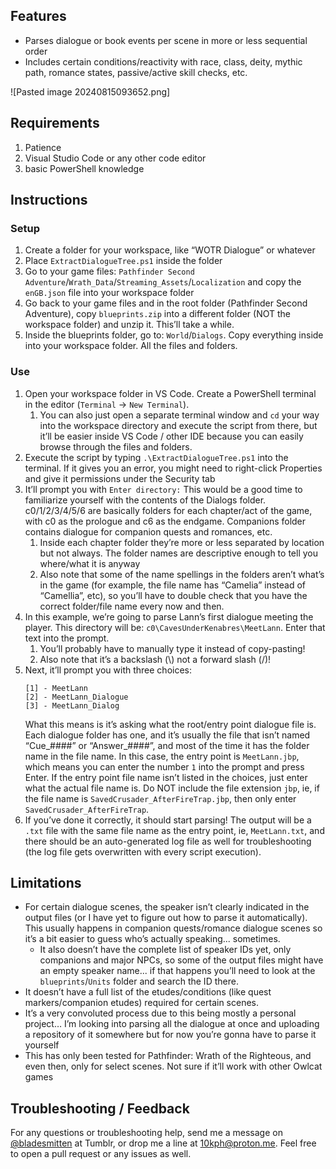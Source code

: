 ## Features

- Parses dialogue or book events per scene in more or less sequential order
- Includes certain conditions/reactivity with race, class, deity, mythic path, romance states, passive/active skill checks, etc.

![Pasted image 20240815093652.png]

## Requirements

1. Patience
2. Visual Studio Code or any other code editor
3. basic PowerShell knowledge

## Instructions

### Setup

1. Create a folder for your workspace, like “WOTR Dialogue” or whatever
2. Place `ExtractDialogueTree.ps1` inside the folder
3. Go to your game files: `Pathfinder Second Adventure`/`Wrath_Data`/`Streaming_Assets`/`Localization` and copy the `enGB.json` file into your workspace folder
4. Go back to your game files and in the root folder (Pathfinder Second Adventure), copy `blueprints.zip` into a different folder (NOT the workspace folder) and unzip it. This’ll take a while.
5. Inside the blueprints folder, go to: `World`/`Dialogs`. Copy everything inside into your workspace folder. All the files and folders.

### Use

1. Open your workspace folder in VS Code. Create a PowerShell terminal in the editor (`Terminal` → `New Terminal`).
      1. You can also just open a separate terminal window and `cd` your way into the workspace directory and execute the script from there, but it’ll be easier inside VS Code / other IDE because you can easily browse through the files and folders.
2. Execute the script by typing `.\ExtractDialogueTree.ps1` into the terminal. If it gives you an error, you might need to right-click Properties and give it permissions under the Security tab
3. It’ll prompt you with `Enter directory:`
    This would be a good time to familiarize yourself with the contents of the Dialogs folder. c0/1/2/3/4/5/6 are basically folders for each chapter/act of the game, with c0 as the prologue and c6 as the endgame. Companions folder contains dialogue for companion quests and romances, etc.
      1. Inside each chapter folder they’re more or less separated by location but not always. The folder names are descriptive enough to tell you where/what it is anyway
      2. Also note that some of the name spellings in the folders aren’t what’s in the game (for example, the file name has “Camelia” instead of “Camellia”, etc), so you’ll have to double check that you have the correct folder/file name every now and then.
4. In this example, we’re going to parse Lann’s first dialogue meeting the player. This directory will be: `c0\CavesUnderKenabres\MeetLann`. Enter that text into the prompt.
      1. You’ll probably have to manually type it instead of copy-pasting!
      2. Also note that it’s a backslash (\\) not a forward slash (/)!
5. Next, it’ll prompt you with three choices:
   ```
   [1] - MeetLann
   [2] - MeetLann_Dialogue
   [3] - MeetLann_Dialog
   ```
   What this means is it’s asking what the root/entry point dialogue file is. Each dialogue folder has one, and it’s usually the file that isn’t named “Cue\_####” or “Answer\_####”, and most of the time it has the folder name in the file name.
   In this case, the entry point is `MeetLann.jbp`, which means you can enter the number `1` into the prompt and press Enter.
   If the entry point file name isn’t listed in the choices, just enter what the actual file name is. Do NOT include the file extension `jbp`, ie, if the file name is `SavedCrusader_AfterFireTrap.jbp`, then only enter `SavedCrusader_AfterFireTrap`.
6. If you’ve done it correctly, it should start parsing! The output will be a `.txt` file with the same file name as the entry point, ie, `MeetLann.txt`, and there should be an auto-generated log file as well for troubleshooting (the log file gets overwritten with every script execution).

## Limitations

- For certain dialogue scenes, the speaker isn’t clearly indicated in the output files (or I have yet to figure out how to parse it automatically). This usually happens in companion quests/romance dialogue scenes so it’s a bit easier to guess who’s actually speaking... sometimes.
  - It also doesn’t have the complete list of speaker IDs yet, only companions and major NPCs, so some of the output files might have an empty speaker name... if that happens you’ll need to look at the `blueprints`/`Units` folder and search the ID there.
- It doesn’t have a full list of the etudes/conditions (like quest markers/companion etudes) required for certain scenes.
- It’s a very convoluted process due to this being mostly a personal project… I’m looking into parsing all the dialogue at once and uploading a repository of it somewhere but for now you’re gonna have to parse it yourself
- This has only been tested for Pathfinder: Wrath of the Righteous, and even then, only for select scenes. Not sure if it’ll work with other Owlcat games

## Troubleshooting / Feedback

For any questions or troubleshooting help, send me a message on [@bladesmitten](https://bladesmitten.tumblr.com/) at Tumblr, or drop me a line at 10kph@proton.me. Feel free to open a pull request or any issues as well.

